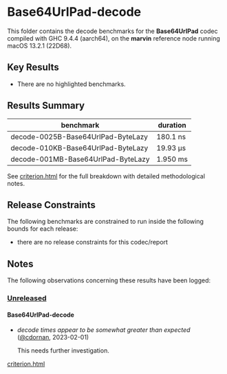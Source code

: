 # Base64UrlPad-decode

This folder contains the decode benchmarks for the **Base64UrlPad** codec compiled with GHC 9.4.4 (aarch64), on the 
**marvin** reference node running macOS 13.2.1 (22D68).

## Key Results

* There are no highlighted benchmarks.

## Results Summary

| benchmark                          | duration |
| ---------------------------------- | -------- |
| decode-0025B-Base64UrlPad-ByteLazy | 180.1 ns |
| decode-010KB-Base64UrlPad-ByteLazy | 19.93 μs |
| decode-001MB-Base64UrlPad-ByteLazy | 1.950 ms |

See [criterion.html](criterion.html) for the full breakdown with detailed methodological notes.

## Release Constraints

The following benchmarks are constrained to run inside the following bounds for each release:

* there are no release constraints for this codec/report

## Notes

The following observations concerning these results have been logged:

### [Unreleased]

#### Base64UrlPad-decode

* _decode times appear to be somewhat greater than expected_ ([@cdornan], 2023-02-01)

    This needs further investigation.

[Unreleased]: <https://github.com/cdornan/polymede-benchmarks>
[@cdornan]: <https://github.com/cdornan>

[criterion.html](criterion.html)

